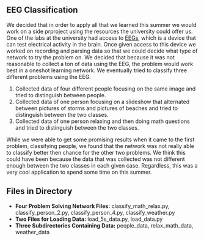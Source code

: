 ## EEG Classification

We decided that in order to apply all that we learned this summer we would work on a side prproject using the resources the university could offer us. One of the labs at the university had access to [EEGs], which is a device that can test electrical activity in the brain. Once given access to this device we worked on recording and parsing data so that we could decide what type of network to try the problem on. We decided that because it was not reasonable to collect a ton of data using the EEG, the problem would work best in a oneshot learning network. We eventually tried to classify three different problems using the EEG. 

1. Collected data of four different people focusing on the same image and tried to distinguish between people.
2. Collected data of one person focusing on a slideshow that alternated between pictures of storms and pictures of beaches and tried to distinguish between the two classes.
3. Collected data of one person relaxing and then doing math questions and tried to distinguish between the two classes. 

While we were able to get some promising results when it came to the first problem, classifying people, we found that the network was not really able to classify better then chance for the other two problems. We think this could have been because the data that was collected was not different enough between the two classes in each given case. Regardless, this was a very cool application to spend some time on this summer.

## Files in Directory

* **Four Problem Solving Network Files:** classify_math_relax.py, classify_person_2.py, classify_person_4.py, classify_weather.py
* **Two Files for Loading Data:** load_5s_data.py, load_data.py
* **Three Subdirectories Containing Data:** people_data, relax_math_data, weather_data 

[EEGs]: https://en.wikipedia.org/wiki/Electroencephalography 

